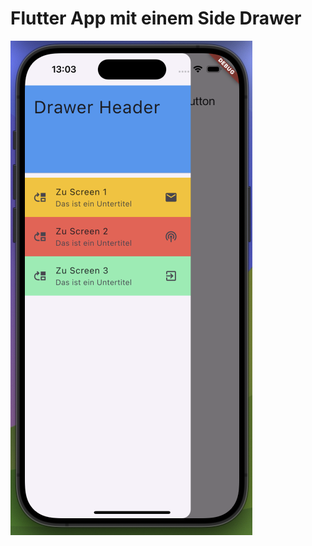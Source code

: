 # Flutter App mit einem Side Drawer

<img title="App Drawer" alt="Alt text" src="assets/screenshot.png">
